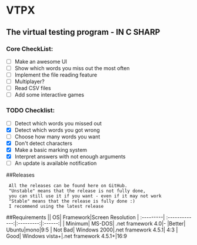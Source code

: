 # VTPX
## The virtual testing program - IN C SHARP

### Core CheckList:
- [ ] Make an awesome UI
- [ ] Show which words you miss out the most often
- [ ] Implement the file reading feature
- [ ] Multiplayer?
- [ ] Read CSV files
- [ ] Add some interactive games

### TODO Checklist:
- [ ] Detect which words you missed out
- [x] Detect which words you got wrong
- [ ] Choose how many words you want
- [x] Don't detect characters
- [x] Make a basic marking system
- [x] Interpret answers with not enough arguments
- [ ] An update is available notification

##Releases
```
 All the releases can be found here on GitHub.
 "Unstable" means that the release is not fully done,
 you can still use it if you want - even if it may not work
 "Stable" means that the release is fully done :)
 I recommend using the latest release
 ```
 
##Requirements
|| OS|  Framework|Screen Resolution
| :---------| :-------------:|:---------:|:------:|
| Minimum| MS-DOS| .net framework 4.0|-
|Better| Ubuntu|mono|9:5
| Not Bad| Windows 2000|.net framework 4.5.1| 4:3
| Good| Windows vista+|.net framework 4.5.1+|16:9
